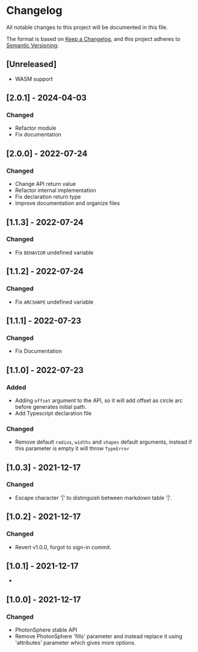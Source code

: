 # Changelog
All notable changes to this project will be documented in this file.

The format is based on [Keep a Changelog](https://keepachangelog.com/en/1.0.0/),
and this project adheres to [Semantic Versioning](https://semver.org/spec/v2.0.0.html).

## [Unreleased]
- WASM support

## [2.0.1] - 2024-04-03
### Changed
- Refactor module
- Fix documentation

## [2.0.0] - 2022-07-24
### Changed
- Change API return value
- Refactor internal implementation
- Fix declaration return type
- Improve documentation and organize files

## [1.1.3] - 2022-07-24
### Changed
- Fix `BEHAVIOR` undefined variable

## [1.1.2] - 2022-07-24
### Changed
- Fix `ARCSHAPE` undefined variable

## [1.1.1] - 2022-07-23
### Changed
- Fix Documentation

## [1.1.0] - 2022-07-23
### Added
- Adding `offset` argument to the API, so it will add offset as circle arc before generates initial path.
- Add Typescript declaration file
### Changed
- Remove default `radius`, `widths` and `shapes` default arguments, instead if this parameter is empty it will throw `TypeError`

## [1.0.3] - 2021-12-17
### Changed
- Escape character '|' to distinguish between markdown table '|'.

## [1.0.2] - 2021-12-17
### Changed
- Revert v1.0.0, forgot to sign-in commit.

## [1.0.1] - 2021-12-17
- 

## [1.0.0] - 2021-12-17
### Changed
- PhotonSphere stable API
- Remove PhotonSphere 'fills' parameter and instead replace it using 'attributes' parameter which gives more options.
